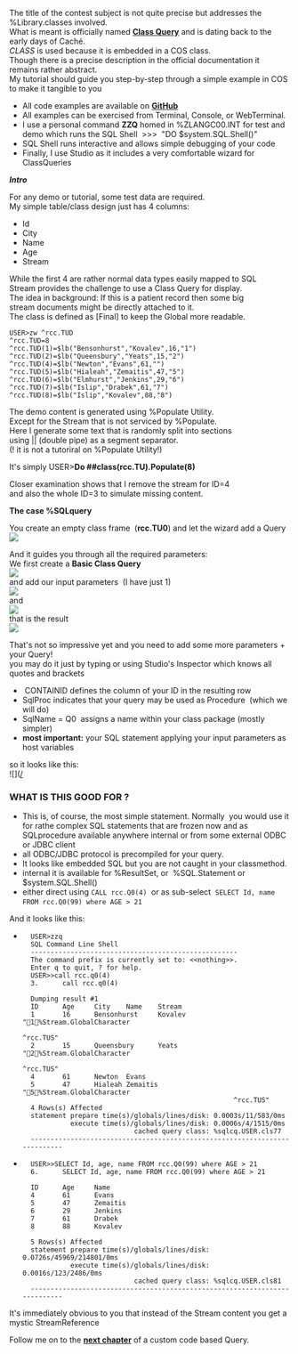 The title of the contest subject is not quite precise but addresses the %Library.classes involved.  
What is meant is officially named [**Class Query**](https://docs.intersystems.com/iris20223/csp/docbook/DocBook.UI.Page.cls?KEY=GOBJ_queries) and is dating back to the early days of Caché.  
_CLASS_ is used because it is embedded in a COS class.  
Though there is a precise description in the official documentation it remains rather abstract.  
My tutorial should guide you step-by-step through a simple example in COS to make it tangible to you

*   All code examples are available on [**GitHub**](https://github.com/rcemper/Tutorial-QUERY)
*   All examples can be exercised from Terminal, Console, or WebTerminal.
*   I use a personal command **ZZQ** homed in %ZLANGC00.INT for test and demo which runs the SQL Shell  >>>  "DO $system.SQL.Shell()"
*   SQL Shell runs interactive and allows simple debugging of your code
*   Finally, I use Studio as it includes a very comfortable wizard for ClassQueries

**_Intro_**

For any demo or tutorial, some test data are required.  
My simple table/class design just has 4 columns:

*   Id
*   City
*   Name
*   Age
*   Stream

While the first 4 are rather normal data types easily mapped to SQL  
Stream provides the challenge to use a Class Query for display.  
The idea in background: If this is a patient record then some big  
stream documents might be directly attached to it.  
The class is defined as \[Final\] to keep the Global more readable.

    USER>zw ^rcc.TUD
    ^rcc.TUD=8
    ^rcc.TUD(1)=$lb("Bensonhurst","Kovalev",16,"1")
    ^rcc.TUD(2)=$lb("Queensbury","Yeats",15,"2")
    ^rcc.TUD(4)=$lb("Newton","Evans",61,"")
    ^rcc.TUD(5)=$lb("Hialeah","Zemaitis",47,"5")
    ^rcc.TUD(6)=$lb("Elmhurst","Jenkins",29,"6")
    ^rcc.TUD(7)=$lb("Islip","Drabek",61,"7")
    ^rcc.TUD(8)=$lb("Islip","Kovalev",88,"8")

The demo content is generated using %Populate Utility.  
Except for the Stream that is not serviced by %Populate.  
Here I generate some text that is randomly split into sections  
using || (double pipe) as a segment separator.    
(! it is not a tutoriral on %Populate Utility!)

It's simply USER>**Do ##class(rcc.TU).Populate(8)**

Closer examination shows that I remove the stream for ID=4  
and also the whole ID=3 to simulate missing content.

**The case %SQLquery**

You create an empty class frame  (**rcc.TU0**) and let the wizard add a Query  
![](https://community.intersystems.com/sites/default/files/inline/images/images/image(5652).png)

And it guides you through all the required parameters:  
We first create a **Basic Class Query**   
![](https://community.intersystems.com/sites/default/files/inline/images/images/image(5653).png)  
and add our input parameters  (I have just 1)  
![](https://community.intersystems.com/sites/default/files/inline/images/images/image(5654).png)  
and  
![](https://community.intersystems.com/sites/default/files/inline/images/images/image(5655).png)  
that is the result  
![](https://community.intersystems.com/sites/default/files/inline/images/images/image(5656).png)

That's not so impressive yet and you need to add some more parameters + your Query!  
you may do it just by typing or using Studio's Inspector which knows all quotes and brackets

*    CONTAINID defines the column of your ID in the resulting row
*   SqlProc indicates that your query may be used as Procedure  (which we will do)
*   SqlName \= Q0  assigns a name within your class package (mostly simpler)
*   **most important:** your SQL statement applying your input parameters as host variables

so it looks like this:  
![]([/](https://community.intersystems.com/sites/default/files/inline/images/images/image(5657).png)

### WHAT IS THIS GOOD FOR ?

*   This is, of course, the most simple statement. Normally  you would use it for rathe complex SQL statements that are frozen now and as SQLprocedure available anywhere internal or from some external ODBC or JDBC client 
*   all ODBC/JDBC protocol is precompiled for your query. 
*   It looks like embedded SQL but you are not caught in your classmethod.
*   internal it is available for %ResultSet, or  %SQL.Statement or $system.SQL.Shell()
*   either direct using `CALL rcc.Q0(4)`  or as sub-select  `SELECT Id, name FROM rcc.Q0(99) where AGE > 21` 

And it looks like this:

*       
        USER>zzq
        SQL Command Line Shell
        ----------------------------------------------------
        The command prefix is currently set to: <<nothing>>.
        Enter q to quit, ? for help.
        USER>>call rcc.q0(4)
        3.      call rcc.q0(4)
        
        Dumping result #1
        ID      Age     City    Name    Stream
        1       16      Bensonhurst     Kovalev "1%Stream.GlobalCharacter
                                                                           ^rcc.TUS"
        2       15      Queensbury      Yeats   "2%Stream.GlobalCharacter
                                                                           ^rcc.TUS"
        4       61      Newton  Evans
        5       47      Hialeah Zemaitis        "5%Stream.GlobalCharacter
                                                           ^rcc.TUS"
        4 Rows(s) Affected
        statement prepare time(s)/globals/lines/disk: 0.0003s/11/583/0ms
                  execute time(s)/globals/lines/disk: 0.0006s/4/1515/0ms
                                  cached query class: %sqlcq.USER.cls77
        ---------------------------------------------------------------------------
    
*       USER>>SELECT Id, age, name FROM rcc.Q0(99) where AGE > 21 
        6.      SELECT Id, age, name FROM rcc.Q0(99) where AGE > 21 
         
        ID      Age     Name
        4       61      Evans
        5       47      Zemaitis
        6       29      Jenkins
        7       61      Drabek
        8       88      Kovalev
         
        5 Rows(s) Affected
        statement prepare time(s)/globals/lines/disk: 0.0726s/45969/214801/0ms
                  execute time(s)/globals/lines/disk: 0.0016s/123/2486/0ms
                                  cached query class: %sqlcq.USER.cls81
        ---------------------------------------------------------------------------
    

It's immediately obvious to you that instead of the Stream content you get a mystic StreamReference

Follow me on to the [**next chapter**](https://github.com/rcemper/Tutorial-QUERY/blob/main/Tutorial-1.md) of a custom code based Query.  
